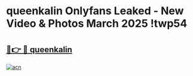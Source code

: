 # queenkalin Onlyfans Leaked - New Video & Photos March 2025 !twp54

# <h2><a href="https://66jhw2.iuczelnia.edu.pl?title=queenkalin&ref=twp54">🔗👉 🔴 queenkalin</a></h2>

[![acn](https://github.com/user-attachments/assets/0f9c940e-d8b0-45ae-aac7-cd30a18b3e1c)](https://66jhw2.iuczelnia.edu.pl?title=queenkalin&ref=twp54)

